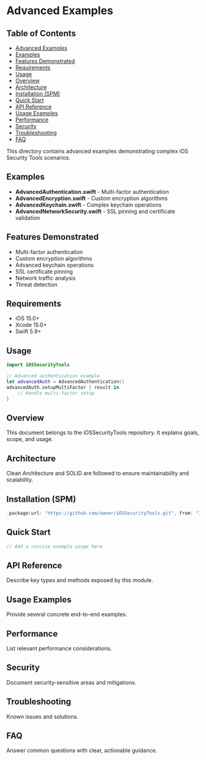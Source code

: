 # Advanced Examples

<!-- TOC START -->
## Table of Contents
- [Advanced Examples](#advanced-examples)
- [Examples](#examples)
- [Features Demonstrated](#features-demonstrated)
- [Requirements](#requirements)
- [Usage](#usage)
- [Overview](#overview)
- [Architecture](#architecture)
- [Installation (SPM)](#installation-spm)
- [Quick Start](#quick-start)
- [API Reference](#api-reference)
- [Usage Examples](#usage-examples)
- [Performance](#performance)
- [Security](#security)
- [Troubleshooting](#troubleshooting)
- [FAQ](#faq)
<!-- TOC END -->


This directory contains advanced examples demonstrating complex iOS Security Tools scenarios.

## Examples

- **AdvancedAuthentication.swift** - Multi-factor authentication
- **AdvancedEncryption.swift** - Custom encryption algorithms
- **AdvancedKeychain.swift** - Complex keychain operations
- **AdvancedNetworkSecurity.swift** - SSL pinning and certificate validation

## Features Demonstrated

- Multi-factor authentication
- Custom encryption algorithms
- Advanced keychain operations
- SSL certificate pinning
- Network traffic analysis
- Threat detection

## Requirements

- iOS 15.0+
- Xcode 15.0+
- Swift 5.9+

## Usage

```swift
import iOSSecurityTools

// Advanced authentication example
let advancedAuth = AdvancedAuthentication()
advancedAuth.setupMultiFactor { result in
    // Handle multi-factor setup
}
```

## Overview
This document belongs to the iOSSecurityTools repository. It explains goals, scope, and usage.

## Architecture
Clean Architecture and SOLID are followed to ensure maintainability and scalability.

## Installation (SPM)
```swift
.package(url: "https://github.com/owner/iOSSecurityTools.git", from: "1.0.0")
```

## Quick Start
```swift
// Add a concise example usage here
```

## API Reference
Describe key types and methods exposed by this module.

## Usage Examples
Provide several concrete end-to-end examples.

## Performance
List relevant performance considerations.

## Security
Document security-sensitive areas and mitigations.

## Troubleshooting
Known issues and solutions.

## FAQ
Answer common questions with clear, actionable guidance.
